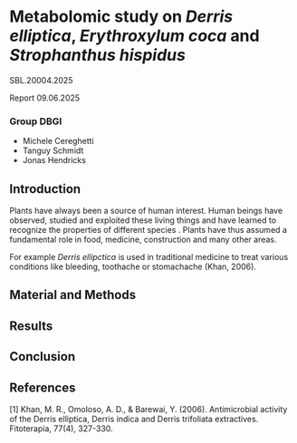 # Metabolomic study on _Derris elliptica_,  _Erythroxylum coca_ and _Strophanthus hispidus_
SBL.20004.2025   
  
Report 09.06.2025 

### Group DBGI  
  
- Michele Cereghetti  
- Tanguy Schmidt  
- Jonas Hendricks  

## Introduction
Plants have always been a source of human interest. Human beings have observed, studied and exploited these living things and have learned to recognize the properties of different species . Plants have thus assumed a fundamental role in food, medicine, construction and many other areas.  

For example _Derris ellipctica_ is used in traditional medicine to treat various conditions like bleeding,  toothache or stomachache (Khan, 2006).

## Material and Methods
## Results
## Conclusion
## References
[1] Khan, M. R., Omoloso, A. D., & Barewai, Y. (2006). Antimicrobial activity of the Derris elliptica, Derris indica and Derris trifoliata extractives. Fitoterapia, 77(4), 327-330.
